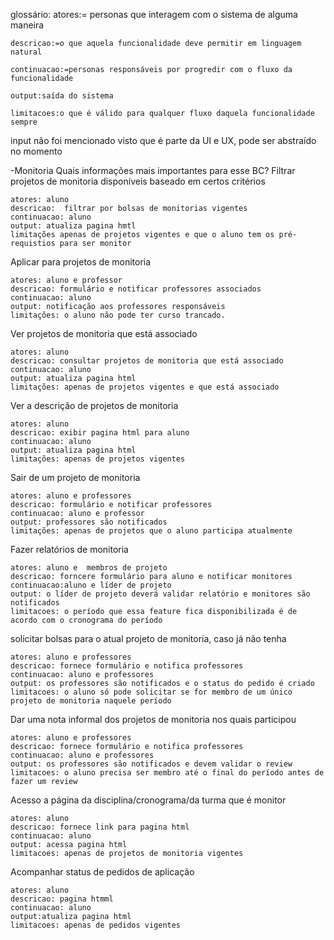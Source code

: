 
glossário:
    atores:= personas que interagem com o sistema de alguma maneira

    descricao:=o que aquela funcionalidade deve permitir em linguagem natural

    continuacao:=personas responsáveis por progredir com o fluxo da funcionalidade

    output:saída do sistema

    limitacoes:o que é válido para qualquer fluxo daquela funcionalidade sempre
input não foi mencionado visto que é parte da UI e UX, pode ser abstraído no momento

-Monitoria
Quais informações mais importantes para esse BC?
Filtrar projetos de monitoria disponíveis baseado em certos critérios

    atores: aluno
    descricao:  filtrar por bolsas de monitorias vigentes
    continuacao: aluno
    output: atualiza pagina hmtl
    limitações apenas de projetos vigentes e que o aluno tem os pré-requistios para ser monitor

Aplicar para projetos de monitoria

    atores: aluno e professor
    descricao: formulário e notificar professores associados
    continuacao: aluno
    output: notificação aos professores responsáveis
    limitações: o aluno não pode ter curso trancado.

Ver projetos de monitoria que está associado

    atores: aluno
    descricao: consultar projetos de monitoria que está associado
    continuacao: aluno
    output: atualiza pagina html
    limitações: apenas de projetos vigentes e que está associado

Ver a descrição de projetos de monitoria

    atores: aluno
    descricao: exibir pagina html para aluno
    continuacao: aluno
    output: atualiza pagina html
    limitações: apenas de projetos vigentes

Sair de um projeto de monitoria

    atores: aluno e professores
    descricao: formulário e notificar professores
    continuacao: aluno e professor
    output: professores são notificados
    limitações: apenas de projetos que o aluno participa atualmente

Fazer relatórios de monitoria

    atores: aluno e  membros de projeto
    descricao: forncere formulário para aluno e notificar monitores
    continuacao:aluno e líder de projeto
    output: o líder de projeto deverá validar relatório e monitores são notificados
    limitacoes: o período que essa feature fica disponibilizada é de acordo com o cronograma do período

solicitar bolsas para o atual projeto de monitoria, caso já não tenha

    atores: aluno e professores
    descricao: fornece formulário e notifica professores
    continuacao: aluno e professores
    output: os professores são notificados e o status do pedido é criado
    limitacoes: o aluno só pode solicitar se for membro de um único projeto de monitoria naquele período

Dar uma nota informal dos projetos de monitoria nos quais participou

    atores: aluno e professores
    descricao: fornece formulário e notifica professores
    continuacao: aluno e professores
    output: os professores são notificados e devem validar o review
    limitacoes: o aluno precisa ser membro até o final do período antes de fazer um review

Acesso a página da disciplina/cronograma/da turma que é monitor

    atores: aluno
    descricao: fornece link para pagina html
    continuacao: aluno
    output: acessa pagina html
    limitacoes: apenas de projetos de monitoria vigentes

Acompanhar status de pedidos de aplicação

    atores: aluno
    descricao: pagina htmml
    continuacao: aluno
    output:atualiza pagina html
    limitacoes: apenas de pedidos vigentes
